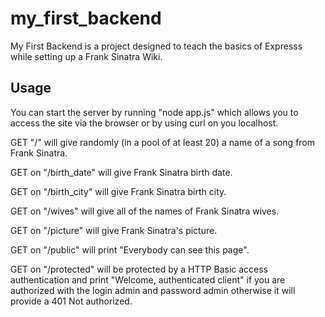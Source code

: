 # my_first_backend

My First Backend is a project designed to teach the basics of Expresss while setting up a Frank Sinatra Wiki. 



## Usage

You can start the server by running "node app.js" which allows you to access the site via the browser or by using curl on you localhost. 

GET "/" will give randomly (in a pool of at least 20) a name of a song from Frank Sinatra.

GET on "/birth_date" will give Frank Sinatra birth date.

GET on "/birth_city" will give Frank Sinatra birth city.

GET on "/wives" will give all of  the names of Frank Sinatra wives.

GET on "/picture" will give Frank Sinatra's picture.

GET on "/public" will print "Everybody can see this page".

GET on "/protected" will be protected by a HTTP Basic access authentication and print "Welcome, authenticated client" if you are authorized with the login admin and password admin otherwise it will provide a 401 Not authorized.

